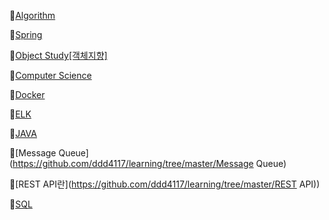 :bookmark:[Algorithm](https://github.com/ddd4117/learning/tree/master/Algorithm)

:bookmark:[Spring](https://github.com/ddd4117/learning/tree/master/Spring)

:bookmark:[Object Study[객체지향]](https://github.com/ddd4117/learning/tree/master/Object)

:bookmark:[Computer Science](https://github.com/ddd4117/learning/tree/master/CS)

:bookmark:[Docker](https://github.com/ddd4117/learning/tree/master/Docker/gitlab)

:bookmark:[ELK](https://github.com/ddd4117/learning/tree/master/ELK)

:bookmark:[JAVA](https://github.com/ddd4117/learning/tree/master/JAVA)

:bookmark:[Message Queue](https://github.com/ddd4117/learning/tree/master/Message Queue)

:bookmark:[REST API란](https://github.com/ddd4117/learning/tree/master/REST API))

:bookmark:[SQL](https://github.com/ddd4117/learning/tree/master/SQL)
